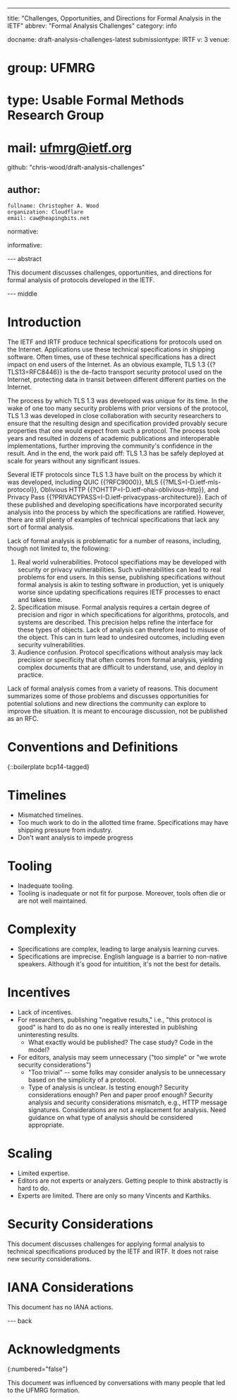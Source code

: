 ---
title: "Challenges, Opportunities, and Directions for Formal Analysis in the IETF"
abbrev: "Formal Analysis Challenges"
category: info

docname: draft-analysis-challenges-latest
submissiontype: IRTF
v: 3
venue:
#  group: UFMRG
#  type: Usable Formal Methods Research Group
#  mail: ufmrg@ietf.org
  github: "chris-wood/draft-analysis-challenges"

author:
 -
    fullname: Christopher A. Wood
    organization: Cloudflare
    email: caw@heapingbits.net

normative:

informative:


--- abstract

This document discusses challenges, opportunities, and directions
for formal analysis of protocols developed in the IETF.

--- middle

# Introduction

The IETF and IRTF produce technical specifications for protocols used on the Internet.
Applications use these technical specifications in shipping software. Often times,
use of these technical specifications has a direct impact on end users of the Internet.
As an obvious example, TLS 1.3 {{?TLS13=RFC8446}} is the de-facto transport security
protocol used on the Internet, protecting data in transit between different different
parties on the Internet.

The process by which TLS 1.3 was developed was unique for its time. In the wake of
one too many security problems with prior versions of the protocol, TLS 1.3 was
developed in close collaboration with security researchers to ensure that the resulting
design and specification provided provably secure properties that one would expect
from such a protocol. The process took years and resulted in dozens of academic
publications and interoperable implementations, further improving the community's
confidence in the result. And in the end, the work paid off: TLS 1.3 has be safely
deployed at scale for years without any significant issues.

Several IETF protocols since TLS 1.3 have built on the process by which it was
developed, including QUIC {{?RFC9000}}, MLS {{?MLS=I-D.ietf-mls-protocol}},
Oblivious HTTP {{?OHTTP=I-D.ietf-ohai-oblivious-http}}, and Privacy Pass {{?PRIVACYPASS=I-D.ietf-privacypass-architecture}}.
Each of these published and developing specifications have incorporated security
analysis into the process by which the specifications are ratified. However, there
are still plenty of examples of technical specifications that lack any sort of
formal analysis.

Lack of formal analysis is problematic for a number of reasons, including, though
not limited to, the following:

1. Real world vulnerabilities. Protocol specifiations may be developed with security
   or privacy vulnerabilities. Such vulnerabilities can lead to real problems for
   end users. In this sense, publishing specifications without formal analysis is
   akin to testing software in production, yet is uniquely worse since updating
   specifications requires IETF processes to enact and takes time.
1. Specification misuse. Formal analysis requires a certain degree of precision and
   rigor in which specifications for algorithms, protocols, and systems are described.
   This precision helps refine the interface for these types of objects. Lack of
   analysis can therefore lead to misuse of the object. This can in turn lead to
   undesired outcomes, including even security vulnerabilities.
1. Audience confusion. Protocol specifications without analysis may lack precision
   or specificity that often comes from formal analysis, yielding complex documents
   that are difficult to understand, use, and deploy in practice.

Lack of formal analysis comes from a variety of reasons. This document summarizes some
of those problems and discusses opportunities for potential solutions and new directions
the community can explore to improve the situation. It is meant to encourage discussion,
not be published as an RFC.

# Conventions and Definitions

{::boilerplate bcp14-tagged}

# Timelines

- Mismatched timelines.
- Too much work to do in the allotted time frame. Specifications may have shipping pressure from industry.
- Don't want analysis to impede progress

# Tooling

- Inadequate tooling.
- Tooling is inadequate or not fit for purpose. Moreover, tools often die or are not well maintained.

# Complexity

- Specifications are complex, leading to large analysis learning curves.
- Specifications are imprecise. English language is a barrier to non-native speakers. Although it's good for intuitition, it's not the best for details.

# Incentives

- Lack of incentives.
- For researchers, publishing "negative results," i.e., "this protocol is good" is hard to do as no one is really interested in publishing uninteresting results.
    - What exactly would be published? The case study? Code in the model?
- For editors, analysis may seem unnecessary ("too simple" or "we wrote security considerations")
    - "Too trivial" -- some folks may consider analysis to be unnecessary based on the simplicity of a protocol.
    - Type of analysis is unclear. Is testing enough? Security considerations enough? Pen and paper proof enough? Security analysis and security considerations mismatch, e.g., HTTP message signatures. Considerations are not a replacement for analysis. Need guidance on what type of analysis should be considered appropriate.

# Scaling

- Limited expertise.
- Editors are not experts or analyzers. Getting people to think abstractly is hard to do.
- Experts are limited. There are only so many Vincents and Karthiks.

# Security Considerations

This document discusses challenges for applying formal analysis to technical specifications
produced by the IETF and IRTF. It does not raise new security considerations.

# IANA Considerations

This document has no IANA actions.


--- back

# Acknowledgments
{:numbered="false"}

This document was influenced by conversations with many people that led to the UFMRG formation.
